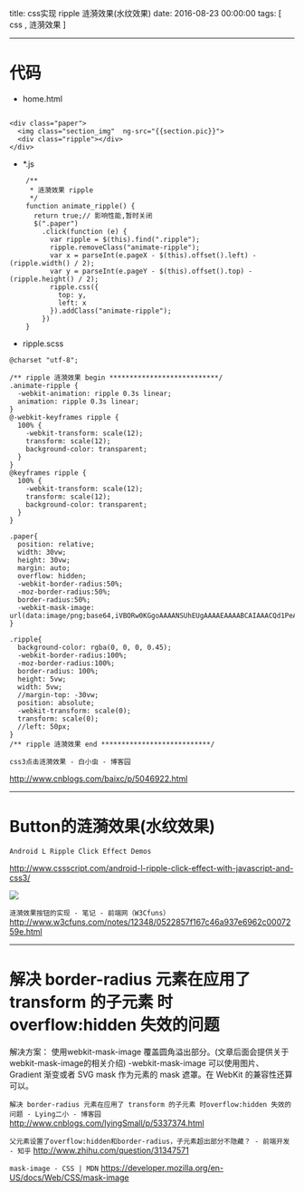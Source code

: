 title: css实现 ripple 涟漪效果(水纹效果)
date: 2016-08-23 00:00:00
tags: [ css , 涟漪效果 ]


---
# 代码
- home.html
```

<div class="paper">
  <img class="section_img"  ng-src="{{section.pic}}">
  <div class="ripple"></div>
</div>
```


- *.js
```
    /**
     * 涟漪效果 ripple
     */
    function animate_ripple() {
      return true;// 影响性能,暂时关闭
      $(".paper")
        .click(function (e) {
          var ripple = $(this).find(".ripple");
          ripple.removeClass("animate-ripple");
          var x = parseInt(e.pageX - $(this).offset().left) - (ripple.width() / 2);
          var y = parseInt(e.pageY - $(this).offset().top) - (ripple.height() / 2);
          ripple.css({
            top: y,
            left: x
          }).addClass("animate-ripple");
        })
    }
```


-  ripple.scss
```
@charset "utf-8";
 
/** ripple 涟漪效果 begin ***************************/
.animate-ripple {
  -webkit-animation: ripple 0.3s linear;
  animation: ripple 0.3s linear;
}
@-webkit-keyframes ripple {
  100% {
    -webkit-transform: scale(12);
    transform: scale(12);
    background-color: transparent;
  }
}
@keyframes ripple {
  100% {
    -webkit-transform: scale(12);
    transform: scale(12);
    background-color: transparent;
  }
}
 
.paper{
  position: relative;
  width: 30vw;
  height: 30vw;
  margin: auto;
  overflow: hidden;
  -webkit-border-radius:50%;
  -moz-border-radius:50%;
  border-radius:50%;
  -webkit-mask-image: url(data:image/png;base64,iVBORw0KGgoAAAANSUhEUgAAAAEAAAABCAIAAACQd1PeAAAAGXRFWHRTb2Z0d2FyZQBBZG9iZSBJbWFnZVJlYWR5ccllPAAAAA5JREFUeNpiYGBgAAgwAAAEAAGbA+oJAAAAAElFTkSuQmCC);
}
 
.ripple{
  background-color: rgba(0, 0, 0, 0.45);
  -webkit-border-radius:100%;
  -moz-border-radius:100%;
  border-radius: 100%;
  height: 5vw;
  width: 5vw;
  //margin-top: -30vw;
  position: absolute;
  -webkit-transform: scale(0);
  transform: scale(0);
  //left: 50px;
}
/** ripple 涟漪效果 end ***************************/
```


`css3点击涟漪效果 - 白小虫 - 博客园`

http://www.cnblogs.com/baixc/p/5046922.html



---
# Button的涟漪效果(水纹效果)
`Android L Ripple Click Effect Demos`

http://www.cssscript.com/android-l-ripple-click-effect-with-javascript-and-css3/


![]( http://7xnbs3.com1.z0.glb.clouddn.com/16-9-24/3481297.jpg)
<!--
-->
`涟漪效果按钮的实现 - 笔记 - 前端网（W3Cfuns）`
http://www.w3cfuns.com/notes/12348/0522857f167c46a937e6962c0007259e.html

 


---
# 解决 border-radius 元素在应用了 transform 的子元素 时overflow:hidden 失效的问题

解决方案：
使用webkit-mask-image 覆盖圆角溢出部分。(文章后面会提供关于webkit-mask-image的相关介绍)
-webkit-mask-image 可以使用图片、Gradient 渐变或者 SVG mask 作为元素的 mask 遮罩。在 WebKit 的兼容性还算可以。


`解决 border-radius 元素在应用了 transform 的子元素 时overflow:hidden 失效的问题 - Lying二小 - 博客园`
http://www.cnblogs.com/lyingSmall/p/5337374.html


`父元素设置了overflow:hidden和border-radius，子元素超出部分不隐藏？ - 前端开发 - 知乎`
http://www.zhihu.com/question/31347571


`mask-image - CSS | MDN`
https://developer.mozilla.org/en-US/docs/Web/CSS/mask-image
